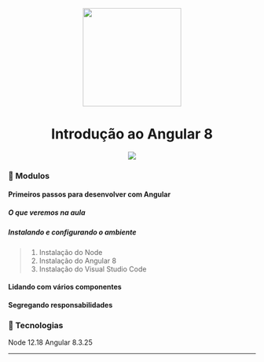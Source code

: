 <div align="center">
    <img src="https://hermes.digitalinnovation.one/courses/badge/4e771693-693c-4e3e-833c-f963ce9e65b8.png" width="200">
    <h1>Introdução ao Angular 8</h1>
</div>

<div align="center">
    <img src="assets/site.gif">
</div>


### :memo: Modulos

#### Primeiros passos para desenvolver com Angular
##### O que veremos na aula
##### Instalando e configurando o ambiente
> 1. Instalação do Node
> 2. Instalação do Angular 8
> 3. Instalação do Visual Studio Code
#### Lidando com vários componentes
#### Segregando responsabilidades

### :memo: Tecnologias
Node 12.18
Angular 8.3.25


<hr>